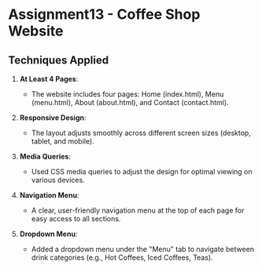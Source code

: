 # Assignment13 - Coffee Shop Website

## Techniques Applied

1. **At Least 4 Pages**:
   - The website includes four pages: Home (index.html), Menu (menu.html), About (about.html), and Contact (contact.html).

2. **Responsive Design**:
   - The layout adjusts smoothly across different screen sizes (desktop, tablet, and mobile).

3. **Media Queries**:
   - Used CSS media queries to adjust the design for optimal viewing on various devices.

4. **Navigation Menu**:
   - A clear, user-friendly navigation menu at the top of each page for easy access to all sections.

5. **Dropdown Menu**:
   - Added a dropdown menu under the "Menu" tab to navigate between drink categories (e.g., Hot Coffees, Iced Coffees, Teas).
